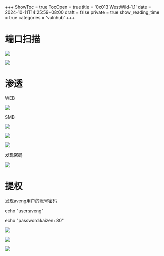 +++
ShowToc = true
TocOpen = true
title = '0x013 WestWild-1.1'
date = 2024-10-11T14:25:59+08:00
draft = false
private = true
show_reading_time = true
categories = 'vulnhub'
+++



# 端口扫描

![](/vulnhub_img/WEBRESOURCE6136c856ad93dc5c99736b2d864f4bff截图.png)

![](/vulnhub_img/WEBRESOURCE45e092fd974183d2bf74983c2b4d3a34截图.png)

# 渗透

WEB

![](/vulnhub_img/WEBRESOURCE981b273b7bf4971cfcee10205549815f截图.png)

SMB

![](/vulnhub_img/WEBRESOURCEb703cf6f6f1a8f62cbdb8306d66ae87d截图.png)

![](/vulnhub_img/WEBRESOURCEb73e481484e074eb57f153e54dd1d8ce截图.png)

![](/vulnhub_img/WEBRESOURCE0c9c64027ec18b85e7b1b5d1d36064c2截图.png)

发现密码

![](/vulnhub_img/WEBRESOURCEaa2775d16efd1941c7a0814f97e739d7截图.png)

# 提权

发现aveng用户的账号密码

echo "user:aveng"

echo "password:kaizen+80"

![](/vulnhub_img/WEBRESOURCE21510db92f78eac2eb74f03d403debe2截图.png)

![](/vulnhub_img/WEBRESOURCEfdd9a1ee2383c43bcc368215537e3f31截图.png)

![](/vulnhub_img/WEBRESOURCE96a04c6fc08b449276288ec62e5ee018截图.png)